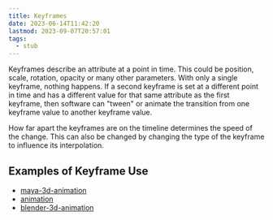 ```yaml
---
title: Keyframes
date: 2023-06-14T11:42:20
lastmod: 2023-09-07T20:57:01
tags:
  - stub
---
```


Keyframes describe an attribute at a point in time. This could be position, scale, rotation, opacity or many other parameters. With only a single keyframe, nothing happens. If a second keyframe is set at a different point in time and has a different value for that same attribute as the first keyframe, then software can "tween" or animate the transition from one keyframe value to another keyframe value.

How far apart the keyframes are on the timeline determines the speed of the change. This can also be changed by changing the type of the keyframe to influence its interpolation.

## Examples of Keyframe Use
- [maya-3d-animation](../3d-modeling/maya/maya-3d-animation.md)
- [animation](animation.md)
- [blender-3d-animation](../3d-modeling/blender/blender-3d-animation.md)

